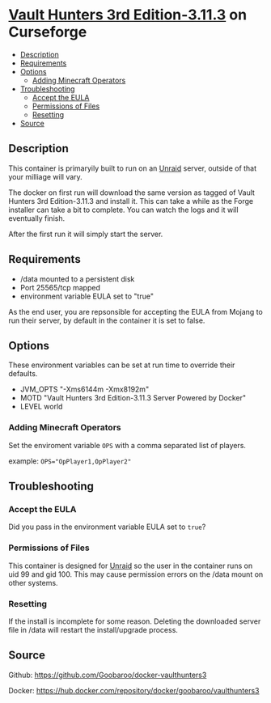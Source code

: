 # [Vault Hunters 3rd Edition-3.11.3](https://www.curseforge.com/minecraft/modpacks/vault-hunters-1-18-2) on Curseforge

<!-- toc -->

- [Description](#description)
- [Requirements](#requirements)
- [Options](#options)
  * [Adding Minecraft Operators](#adding-minecraft-operators)
- [Troubleshooting](#troubleshooting)
  * [Accept the EULA](#accept-the-eula)
  * [Permissions of Files](#permissions-of-files)
  * [Resetting](#resetting)
- [Source](#source)

<!-- tocstop -->

## Description

This container is primaryily built to run on an [Unraid](https://unraid.net) server, outside of that your milliage will vary.

The docker on first run will download the same version as tagged of Vault Hunters 3rd Edition-3.11.3 and install it.  This can take a while as the Forge installer can take a bit to complete.  You can watch the logs and it will eventually finish.

After the first run it will simply start the server.

## Requirements

* /data mounted to a persistent disk
* Port 25565/tcp mapped
* environment variable EULA set to "true"

As the end user, you are repsonsible for accepting the EULA from Mojang to run their server, by default in the container it is set to false.

## Options

These environment variables can be set at run time to override their defaults.

* JVM_OPTS "-Xms6144m -Xmx8192m"
* MOTD "Vault Hunters 3rd Edition-3.11.3 Server Powered by Docker"
* LEVEL world

### Adding Minecraft Operators

Set the enviroment variable `OPS` with a comma separated list of players.

example:
`OPS="OpPlayer1,OpPlayer2"`

## Troubleshooting

### Accept the EULA
Did you pass in the environment variable EULA set to `true`?

### Permissions of Files
This container is designed for [Unraid](https://unraid.net) so the user in the container runs on uid 99 and gid 100.  This may cause permission errors on the /data mount on other systems.

### Resetting
If the install is incomplete for some reason.  Deleting the downloaded server file in /data will restart the install/upgrade process.

## Source
Github: https://github.com/Goobaroo/docker-vaulthunters3

Docker: https://hub.docker.com/repository/docker/goobaroo/vaulthunters3
